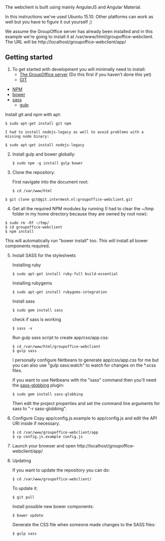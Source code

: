 The webclient is built using mainly AngularJS and Angular Material.

In this instructions we've used Ubuntu 15.10. Other platforms can work as well 
but you have to figure it out yourself ;)

We assume the GroupOffice server has already been installed and in this example 
we're going to install it at /var/www/html/groupoffice-webclient. 
The URL will be http://localhost/groupoffice-webclient/app/

## Getting started

1. To get started with development you will minimally need to install:
	* [The GroupOffice server](http://intermesh.io/index.php/REST_API/Installation) (Do this first if you haven't done this yet)
	* [GIT](https://git-scm.com/)
  * [NPM](https://www.npmjs.org/)
  * [bower](http://bower.io)
  * [sass](http://sass-lang.com/)	
	* [gulp](http://gulpjs.com/)

  Install git and npm with apt:

  `````````````````````````
  $ sudo apt-get install git npm
  `````````````````````````
	
	I had to install nodejs-legacy as well to avoid problems with a missing node binary:

  ``````````````````````````````````````````
  $ sudo apt-get install nodejs-legacy
  ``````````````````````````````````````````

2. Install gulp and bower globally:

	``````````````````````````````````````````````````````````````````````
	$ sudo npm -g install gulp bower
	``````````````````````````````````````````````````````````````````````

3. Clone the repository:

	First navigate into the document root:

	``````````````````````````````````````````````````````````````````````
	$ cd /var/www/html
	``````````````````````````````````````````````````````````````````````

  ``````````````````````````````````````````````````````````````````````
  $ git clone git@git.intermesh.nl:groupoffice-webclient.git
  ``````````````````````````````````````````````````````````````````````

4. Get all the required NPM modules by running (I had to clear the ~/tmp folder in my home directory because they are owned by root now):

  ``````````````````````````````````````````````````````````````````````
  $ sudo rm -Rf ~/tmp/
  $ cd groupoffice-webclient
  $ npm install
  ``````````````````````````````````````````````````````````````````````

  This will automatically run "bower install" too. This will install all bower
  components required.

5. Install SASS for the stylesheets

	Installing ruby
	``````````````````````````````````````````````````````````````````````
	$ sudo apt-get install ruby-full build-essential
	``````````````````````````````````````````````````````````````````````

	Installing rubygems
	``````````````````````````````````````````````````````````````````````
	$ sudo apt-get install rubygems-integration
	``````````````````````````````````````````````````````````````````````

	Install sass
	``````````````````````````````````````````````````````````````````````
	$ sudo gem install sass
	``````````````````````````````````````````````````````````````````````

	check if sass is working
	``````````````````````````````````````````````````````````````````````
	$ sass -v
	``````````````````````````````````````````````````````````````````````

	Run gulp sass script to create app/css/app.css:
	
	``````````````````````````````````````````````````````````````````````
	$ cd /var/www/html/groupoffice-webclient
	$ gulp sass
	``````````````````````````````````````````````````````````````````````
	
	I personally configure Netbeans to generate app/css/app.css for me but you can 
	also use "gulp sass:watch" to watch for changes on the *.scss files.

	If you want to use Netbeans with the "sass" command then you'll need the 
	[sass-globbing](https://github.com/chriseppstein/sass-globbing) plugin:

	``````````````````````````````````````````````````````````````````````
	$ sudo gem install sass-globbing
	``````````````````````````````````````````````````````````````````````
	Then edit the project properties and set the command line arguments for 
	sass to "-r sass-globbing".

6. Configure
	Copy app/config.js.example to app/config.js and edit the API URl inside if 
	necessary.

	``````````````````````````````````````````````````````````````````````
	$ cd /var/www/groupoffice-webclient/app
	$ cp config.js.example config.js
	``````````````````````````````````````````````````````````````````````
	

7. Launch your browser and open http://localhost/groupoffice-webclient/app/

8. Updating

	If you want to update the repository you can do:

	``````````````````````````````````````````````````````````````````````
	$ cd /var/www/groupoffice-webclient/ 
	``````````````````````````````````````````````````````````````````````

	To update it:
	``````````````````````````````````````````````````````````````````````
	$ git pull
	``````````````````````````````````````````````````````````````````````

	Install possible new bower components:

	``````````````````````````````````````````````````````````````````````
	$ bower update
	``````````````````````````````````````````````````````````````````````

	Generate the CSS file when someone made changes to the SASS files:
	``````````````````````````````````````````````````````````````````````
	$ gulp sass
	``````````````````````````````````````````````````````````````````````

